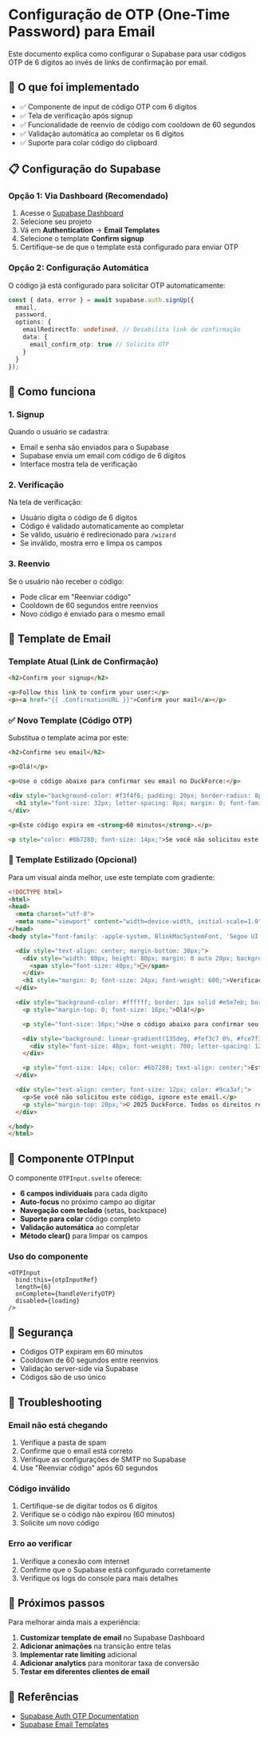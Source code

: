 # Configuração de OTP (One-Time Password) para Email

Este documento explica como configurar o Supabase para usar códigos OTP de 6 dígitos ao invés de links de confirmação por email.

## 🎯 O que foi implementado

- ✅ Componente de input de código OTP com 6 dígitos
- ✅ Tela de verificação após signup
- ✅ Funcionalidade de reenvio de código com cooldown de 60 segundos
- ✅ Validação automática ao completar os 6 dígitos
- ✅ Suporte para colar código do clipboard

## 📋 Configuração do Supabase

### Opção 1: Via Dashboard (Recomendado)

1. Acesse o [Supabase Dashboard](https://app.supabase.com)
2. Selecione seu projeto
3. Vá em **Authentication** → **Email Templates**
4. Selecione o template **Confirm signup**
5. Certifique-se de que o template está configurado para enviar OTP

### Opção 2: Configuração Automática

O código já está configurado para solicitar OTP automaticamente:

```typescript
const { data, error } = await supabase.auth.signUp({
  email,
  password,
  options: {
    emailRedirectTo: undefined, // Desabilita link de confirmação
    data: {
      email_confirm_otp: true // Solicita OTP
    }
  }
});
```

## 🔧 Como funciona

### 1. Signup
Quando o usuário se cadastra:
- Email e senha são enviados para o Supabase
- Supabase envia um email com código de 6 dígitos
- Interface mostra tela de verificação

### 2. Verificação
Na tela de verificação:
- Usuário digita o código de 6 dígitos
- Código é validado automaticamente ao completar
- Se válido, usuário é redirecionado para `/wizard`
- Se inválido, mostra erro e limpa os campos

### 3. Reenvio
Se o usuário não receber o código:
- Pode clicar em "Reenviar código"
- Cooldown de 60 segundos entre reenvios
- Novo código é enviado para o mesmo email

## 📧 Template de Email

### Template Atual (Link de Confirmação)
```html
<h2>Confirm your signup</h2>

<p>Follow this link to confirm your user:</p>
<p><a href="{{ .ConfirmationURL }}">Confirm your mail</a></p>
```

### ✅ Novo Template (Código OTP)

Substitua o template acima por este:

```html
<h2>Confirme seu email</h2>

<p>Olá!</p>

<p>Use o código abaixo para confirmar seu email no DuckForce:</p>

<div style="background-color: #f3f4f6; padding: 20px; border-radius: 8px; text-align: center; margin: 20px 0;">
  <h1 style="font-size: 32px; letter-spacing: 8px; margin: 0; font-family: monospace;">{{ .Token }}</h1>
</div>

<p>Este código expira em <strong>60 minutos</strong>.</p>

<p style="color: #6b7280; font-size: 14px;">Se você não solicitou este código, ignore este email.</p>
```

### 🎨 Template Estilizado (Opcional)

Para um visual ainda melhor, use este template com gradiente:

```html
<!DOCTYPE html>
<html>
<head>
  <meta charset="utf-8">
  <meta name="viewport" content="width=device-width, initial-scale=1.0">
</head>
<body style="font-family: -apple-system, BlinkMacSystemFont, 'Segoe UI', Roboto, 'Helvetica Neue', Arial, sans-serif; line-height: 1.6; color: #333; max-width: 600px; margin: 0 auto; padding: 20px;">

  <div style="text-align: center; margin-bottom: 30px;">
    <div style="width: 80px; height: 80px; margin: 0 auto 20px; background: linear-gradient(135deg, #f97316 0%, #ec4899 50%, #8b5cf6 100%); border-radius: 50%; display: flex; align-items: center; justify-content: center;">
      <span style="font-size: 40px;">🦆</span>
    </div>
    <h1 style="margin: 0; font-size: 24px; font-weight: 600;">Verificação de Email</h1>
  </div>

  <div style="background-color: #ffffff; border: 1px solid #e5e7eb; border-radius: 12px; padding: 30px; margin-bottom: 20px;">
    <p style="margin-top: 0; font-size: 16px;">Olá!</p>

    <p style="font-size: 16px;">Use o código abaixo para confirmar seu email no <strong>DuckForce</strong>:</p>

    <div style="background: linear-gradient(135deg, #fef3c7 0%, #fce7f3 50%, #ede9fe 100%); padding: 30px; border-radius: 12px; text-align: center; margin: 30px 0;">
      <div style="font-size: 48px; font-weight: 700; letter-spacing: 12px; font-family: 'Courier New', monospace; color: #1f2937;">{{ .Token }}</div>
    </div>

    <p style="font-size: 14px; color: #6b7280; text-align: center;">Este código expira em <strong>60 minutos</strong></p>
  </div>

  <div style="text-align: center; font-size: 12px; color: #9ca3af;">
    <p>Se você não solicitou este código, ignore este email.</p>
    <p style="margin-top: 20px;">© 2025 DuckForce. Todos os direitos reservados.</p>
  </div>

</body>
</html>
```

## 🎨 Componente OTPInput

O componente `OTPInput.svelte` oferece:

- **6 campos individuais** para cada dígito
- **Auto-focus** no próximo campo ao digitar
- **Navegação com teclado** (setas, backspace)
- **Suporte para colar** código completo
- **Validação automática** ao completar
- **Método clear()** para limpar os campos

### Uso do componente

```svelte
<OTPInput
  bind:this={otpInputRef}
  length={6}
  onComplete={handleVerifyOTP}
  disabled={loading}
/>
```

## 🔐 Segurança

- Códigos OTP expiram em 60 minutos
- Cooldown de 60 segundos entre reenvios
- Validação server-side via Supabase
- Códigos são de uso único

## 🐛 Troubleshooting

### Email não está chegando
1. Verifique a pasta de spam
2. Confirme que o email está correto
3. Verifique as configurações de SMTP no Supabase
4. Use "Reenviar código" após 60 segundos

### Código inválido
1. Certifique-se de digitar todos os 6 dígitos
2. Verifique se o código não expirou (60 minutos)
3. Solicite um novo código

### Erro ao verificar
1. Verifique a conexão com internet
2. Confirme que o Supabase está configurado corretamente
3. Verifique os logs do console para mais detalhes

## 📝 Próximos passos

Para melhorar ainda mais a experiência:

1. **Customizar template de email** no Supabase Dashboard
2. **Adicionar animações** na transição entre telas
3. **Implementar rate limiting** adicional
4. **Adicionar analytics** para monitorar taxa de conversão
5. **Testar em diferentes clientes de email**

## 🔗 Referências

- [Supabase Auth OTP Documentation](https://supabase.com/docs/guides/auth/auth-email-otp)
- [Supabase Email Templates](https://supabase.com/docs/guides/auth/auth-email-templates)

